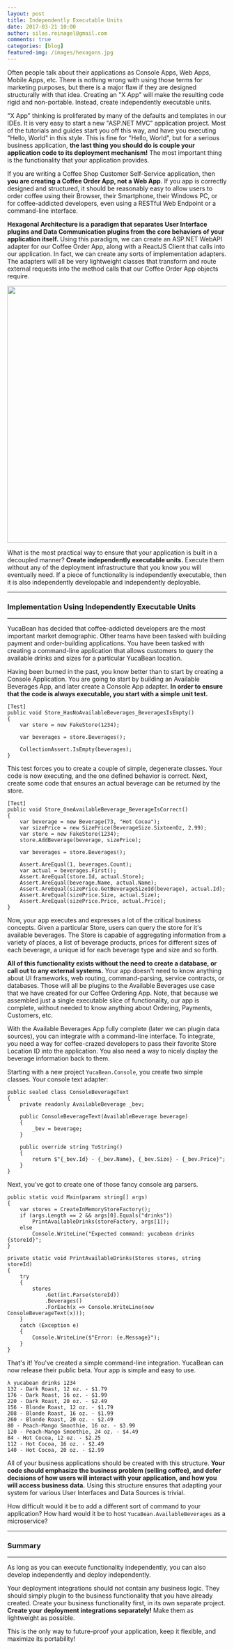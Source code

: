 ```yaml
---
layout: post
title: Independently Executable Units
date: 2017-03-21 10:00
author: silas.reinagel@gmail.com
comments: true
categories: [blog]
featured-img: /images/hexagons.jpg
---
```


Often people talk about their applications as Console Apps, Web Apps, Mobile Apps, etc. There is nothing wrong with using those terms for marketing purposes, but there is a major flaw if they are designed structurally with that idea. Creating an "X App" will make the resulting code rigid and non-portable. Instead, create independently executable units.

"X App" thinking is proliferated by many of the defaults and templates in our IDEs. It is very easy to start a new "ASP.NET MVC" application project. Most of the tutorials and guides start you off this way, and have you executing "Hello, World" in this style. This is fine for "Hello, World", but for a serious business application, <strong>the last thing you should do is couple your application code to its deployment mechanism!</strong> The most important thing is the functionality that your application provides. 

If you are writing a Coffee Shop Customer Self-Service application, then <strong>you are creating a Coffee Order App, not a Web App</strong>. If you app is correctly designed and structured, it should be reasonably easy to allow users to order coffee using their Browser, their Smartphone, their Windows PC, or for coffee-addicted developers, even using a RESTful Web Endpoint or a command-line interface.

<strong>Hexagonal Architecture is a paradigm that separates User Interface plugins and Data Communication plugins from the core behaviors of your application itself.</strong> Using this paradigm, we can create an ASP.NET WebAPI adapter for our Coffee Order App, along with a ReactJS Client that calls into our application. In fact, we can create any sorts of implementation adapters. The adapters will all be very lightweight classes that transform and route external requests into the method calls that our Coffee Order App objects require. 

<img src="/images/hexagonal-architecture-example-1.jpg" alt="" width="1280" height="589" class="aligncenter size-full" />

What is the most practical way to ensure that your application is built in a decoupled manner? <strong>Create independently executable units.</strong> Execute them without any of the deployment infrastructure that you know you will eventually need. If a piece of functionality is independently executable, then it is also independently developable and independently deployable. 

----

### Implementation Using Independently Executable Units

----

YucaBean has decided that coffee-addicted developers are the most important market demographic. Other teams have been tasked with building payment and order-building applications. You have been tasked with creating a command-line application that allows customers to query the available drinks and sizes for a particular YucaBean location. 

Having been burned in the past, you know better than to start by creating a Console Application. You are going to start by building an Available Beverages App, and later create a Console App adapter. <strong>In order to ensure that the code is always executable, you start with a simple unit test.</strong>

```
[Test]
public void Store_HasNoAvailableBeverages_BeveragesIsEmpty()
{
    var store = new FakeStore(1234);

    var beverages = store.Beverages();

    CollectionAssert.IsEmpty(beverages);
}
```

This test forces you to create a couple of simple, degenerate classes. Your code is now executing, and the one defined behavior is correct. Next, create some code that ensures an actual beverage can be returned by the store.

```
[Test]
public void Store_OneAvailableBeverage_BeverageIsCorrect()
{
    var beverage = new Beverage(73, "Hot Cocoa");
    var sizePrice = new SizePrice(BeverageSize.SixteenOz, 2.99);
    var store = new FakeStore(1234);
    store.AddBeverage(beverage, sizePrice);

    var beverages = store.Beverages();

    Assert.AreEqual(1, beverages.Count);
    var actual = beverages.First();
    Assert.AreEqual(store.Id, actual.Store);
    Assert.AreEqual(beverage.Name, actual.Name);
    Assert.AreEqual(sizePrice.GetBeverageSizeId(beverage), actual.Id);
    Assert.AreEqual(sizePrice.Size, actual.Size);
    Assert.AreEqual(sizePrice.Price, actual.Price);
}
```

Now, your app executes and expresses a lot of the critical business concepts. Given a particular Store, users can query the store for it's available beverages. The Store is capable of aggregating information from a variety of places, a list of beverage products, prices for different sizes of each beverage, a unique id for each beverage type and size and so forth. 

<strong>All of this functionality exists without the need to create a database, or call out to any external systems.</strong> Your app doesn't need to know anything about UI frameworks, web routing, command-parsing, service contracts, or databases. Those will all be plugins to the Available Beverages use case that we have created for our Coffee Ordering App. Note, that because we assembled just a single executable slice of functionality, our app is complete, without needed to know anything about Ordering, Payments, Customers, etc.

With the Available Beverages App fully complete (later we can plugin data sources), you can integrate with a command-line interface. To integrate, you need a way for coffee-crazed developers to pass their favorite Store Location ID into the application. You also need a way to nicely display the beverage information back to them. 

Starting with a new project `YucaBean.Console`, you create two simple classes. Your console text adapter:

```
public sealed class ConsoleBeverageText
{
    private readonly AvailableBeverage _bev;

    public ConsoleBeverageText(AvailableBeverage beverage)
    {
        _bev = beverage;
    }

    public override string ToString()
    {
        return $"{_bev.Id} - {_bev.Name}, {_bev.Size} - {_bev.Price}";
    }
}
```

Next, you've got to create one of those fancy console arg parsers. 

```
public static void Main(params string[] args)
{
    var stores = CreateInMemoryStoreFactory();
    if (args.Length == 2 && args[0].Equals("drinks"))
        PrintAvailableDrinks(storeFactory, args[1]);
    else
        Console.WriteLine("Expected command: yucabean drinks {storeId}";
}

private static void PrintAvailableDrinks(Stores stores, string storeId)
{
    try
    {
        stores
            .Get(int.Parse(storeId))
            .Beverages()
            .ForEach(x => Console.WriteLine(new ConsoleBeverageText(x)));
    }
    catch (Exception e)
    {
        Console.WriteLine($"Error: {e.Message}");
    }
}
```

That's it! You've created a simple command-line integration. YucaBean can now release their public beta. Your app is simple and easy to use.

```
λ yucabean drinks 1234
132 - Dark Roast, 12 oz. - $1.79
176 - Dark Roast, 16 oz. - $1.99
220 - Dark Roast, 20 oz. - $2.49
156 - Blonde Roast, 12 oz. - $1.79
208 - Blonde Roast, 16 oz. - $1.99
260 - Blonde Roast, 20 oz. - $2.49
80 - Peach-Mango Smoothie, 16 oz. - $3.99
120 - Peach-Mango Smoothie, 24 oz. - $4.49
84 - Hot Cocoa, 12 oz. - $2.25
112 - Hot Cocoa, 16 oz. - $2.49
140 - Hot Cocoa, 20 oz. - $2.99
```

All of your business applications should be created with this structure. <strong>Your code should emphasize the business problem (selling coffee), and defer decisions of how users will interact with your application, and how you will access business data.</strong> Using this structure ensures that adapting your system for various User Interfaces and Data Sources is trivial. 

How difficult would it be to add a different sort of command to your application? 
How hard would it be to host `YucaBean.AvailableBeverages` as a microservice? 

----

### Summary

----

As long as you can execute functionality independently, you can also develop independently and deploy independently. 

Your deployment integrations should not contain any business logic. They should simply plugin to the business functionality that you have already created. Create your business functionality first, in its own separate project. <strong>Create your deployment integrations separately!</strong> Make them as lightweight as possible. 

This is the only way to future-proof your application, keep it flexible, and maximize its portability!
